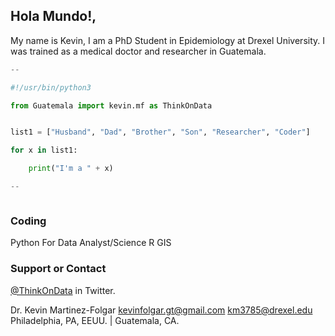 ## Hola Mundo!,

My name is Kevin, I am a PhD Student in Epidemiology at Drexel University. I was trained as a medical doctor and researcher in Guatemala.

```python
--

#!/usr/bin/python3

from Guatemala import kevin.mf as ThinkOnData


list1 = ["Husband", "Dad", "Brother", "Son", "Researcher", "Coder"] 

for x in list1:

    print("I'm a " + x)

--



```


### Coding
Python For Data Analyst/Science
R
GIS


### Support or Contact

[@ThinkOnData](https://twitter.com/ThinkOnData)  in Twitter.

Dr. Kevin Martinez-Folgar
<kevinfolgar.gt@gmail.com>
<km3785@drexel.edu>
Philadelphia, PA, EEUU. | Guatemala, CA. 
